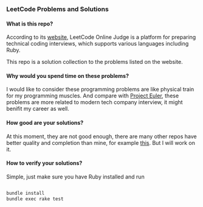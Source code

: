 ### LeetCode Problems and Solutions

#### What is this repo?

According to its [website](https://leetcode.com/), LeetCode Online Judge is a platform for preparing technical coding interviews, which supports various languages including Ruby.

This repo is a solution collection to the problems listed on the website.

#### Why would you spend time on these problems?

I would like to consider these programming problems are like physical train for my programming muscles. And compare with [Project Euler](https://projecteuler.net/), these problems are more related to modern tech company interview, it might benifit my career as well.

#### How good are your solutions?

At this moment, they are not good enough, there are many other repos have better quality and completion than mine, for example [ this](https://github.com/flamearrow/Solutions). But I will work on it.

#### How to verify your solutions?

Simple, just make sure you have Ruby installed and run

```bash

bundle install
bundle exec rake test

```
